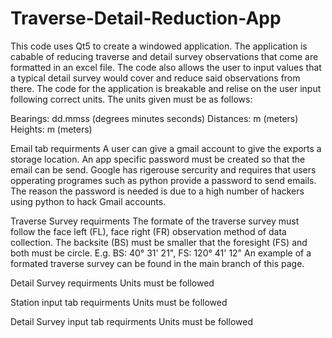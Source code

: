 # Traverse-Detail-Reduction-App
This code uses Qt5 to create a windowed application. The application is cabable of reducing traverse and detail survey observations that come are formatted in an excel file. The code also allows the user to input  values that a typical detail survey would cover and reduce said observations from there. 
The code for the application is breakable and relise on the user input following correct units. The units given must be as follows:

Bearings: dd.mmss (degrees minutes seconds)
Distances: m (meters)
Heights: m (meters)

Email tab requirments
A user can give a gmail account to give the exports a storage location. An app specific password must be created so that the email can be send. Google has rigerouse sercurity and requires that users opperating programes such as python provide a password to send emails. The reason the password is needed is due to a high number of hackers using python to hack Gmail accounts.

Traverse Survey requirments
The formate of the traverse survey must follow the face left (FL), face right (FR) observation method of data collection. 
The backsite (BS) must be smaller that the foresight (FS) and both must be circle. E.g. BS: 40° 31' 21", FS: 120° 41' 12"
An example of a formated traverse survey can be found in the main branch of this page.

Detail Survey requirments
Units must be followed

Station input tab requirments
Units must be followed

Detail Survey input tab requirments
Units must be followed

